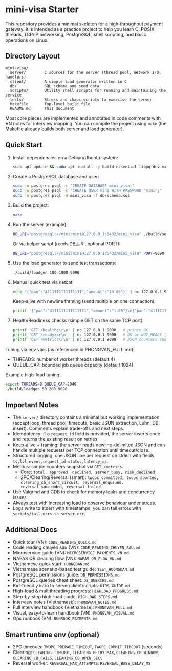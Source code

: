 # mini-visa Starter

This repository provides a minimal skeleton for a high‑throughput payment gateway. It is intended as a practice project to help you learn C, POSIX threads, TCP/IP networking, PostgreSQL, shell scripting, and basic operations on Linux.

## Directory Layout

```
mini-visa/
  server/        C sources for the server (thread pool, network I/O, handlers)
  client/        A simple load generator written in C
  db/            SQL schema and seed data
  scripts/       Utility shell scripts for running and maintaining the service
  tests/         Stress and chaos scripts to exercise the server
  Makefile       Top‑level build file
  README.md      This document
```

Most core pieces are implemented and annotated in code comments with VN notes for interview mapping. You can compile the project using `make` (the Makefile already builds both server and load generator).

## Quick Start

1. Install dependencies on a Debian/Ubuntu system:
   ```bash
   sudo apt update && sudo apt install -y build-essential libpq-dev valgrind
   ```
2. Create a PostgreSQL database and user:
   ```bash
   sudo -u postgres psql -c "CREATE DATABASE mini_visa;"
   sudo -u postgres psql -c "CREATE USER mini WITH PASSWORD 'mini';"
   sudo -u postgres psql -d mini_visa -f db/schema.sql
   ```
3. Build the project:
   ```bash
   make
   ```
4. Run the server (example):
   ```bash
   DB_URI="postgresql://mini:mini@127.0.0.1:5432/mini_visa" ./build/server
   ```
   Or via helper script (reads DB_URI, optional PORT):
   ```bash
   DB_URI="postgresql://mini:mini@127.0.0.1:5432/mini_visa" PORT=9090 ./scripts/run.sh 2>server.err & echo $! > server.pid
   ```
5. Use the load generator to send test transactions:
   ```bash
   ./build/loadgen 100 1000 9090
   ```
6. Manual quick test via netcat:
   ```bash
   echo '{"pan":"4111111111111111","amount":"10.00"}' | nc 127.0.0.1 9090
   ```
   Keep-alive with newline framing (send multiple on one connection):
   ```bash
   printf '{"pan":"4111111111111111","amount":"1.00"}\n{"pan":"4111111111111111","amount":"2.00"}\n' | nc 127.0.0.1 9090
   ```
7. Health/Readiness checks (simple GET on the same TCP port):
   ```bash
   printf 'GET /healthz\r\n' | nc 127.0.0.1 9090   # prints OK
   printf 'GET /readyz\r\n'  | nc 127.0.0.1 9090   # OK or NOT_READY (DB)
   printf 'GET /metrics\r\n' | nc 127.0.0.1 9090   # JSON counters snapshot
   ```

Tuning via env vars (as referenced in PHONGVAN_FULL.md):
- THREADS: number of worker threads (default 4)
- QUEUE_CAP: bounded job queue capacity (default 1024)

Example high-load tuning:
```bash
export THREADS=8 QUEUE_CAP=2048
./build/loadgen 50 200 9090
```

## Important Notes

* The `server/` directory contains a minimal but working implementation (accept loop, thread pool, timeouts, basic JSON extraction, Luhn, DB insert). Comments explain trade-offs and next steps.
* Idempotency: if a `request_id` field is provided, the server inserts once and returns the existing result on retries.
* Keep-alive + framing: the server reads newline-delimited JSON and can handle multiple requests per TCP connection until timeout/close.
* Structured logging: one JSON line per request on stderr with fields `ts,lvl,event,request_id,status,latency_us`.
* Metrics: simple counters snapshot via `GET /metrics`.
  - Core: `total, approved, declined, server_busy, risk_declined`
  - 2PC/Clearing/Reversal (smart): `twopc_committed, twopc_aborted, clearing_cb_short_circuit, reversal_enqueued, reversal_succeeded, reversal_failed`
* Use Valgrind and GDB to check for memory leaks and concurrency issues.
* Always test with increasing load to observe behaviour under stress.
* Logs write to stderr with timestamps; you can tail errors with `scripts/tail-errs.sh server.err`.

## Additional Docs

- Quick tour (VN): `CODE_READING_QUICK.md`
- Code reading chuyên sâu (VN): `CODE_READING_CHUYEN_SAU.md`
- Microservice guide (VN): `MICROSERVICE_PAYMENTS_VN.md`
- NAPAS QR clearing flow (VN): `NAPAS_QR_FLOW_VN.md`
- Vietnamese quick start: `HUONGDAN.md`
- Vietnamese scenario-based test guide: `TEST_HUONGDAN.md`
- PostgreSQL permissions guide: `DB_PERMISSIONS.md`
- PostgreSQL queries cheat sheet: `DB_QUERIES.md`
- Kid-friendly intro to server/client/scripts: `KIDS_GUIDE.md`
- High-load & multithreading progress: `HIGHLOAD_PROGRESS.md`
- Step-by-step high-load guide: `HIGHLOAD_STEPS.md`
- Interview notes (Vietnamese): `PHONGVAN_NOTES.md`
- Full interview handbook (Vietnamese): `PHONGVAN_FULL.md`
 - Visual, easy-to-learn handbook (VN): `PHONGVAN_VISUAL.md`
 - Ops runbook (VN): `RUNBOOK_PAYMENTS.md`

## Smart runtime env (optional)
- 2PC timeouts: `TWOPC_PREPARE_TIMEOUT`, `TWOPC_COMMIT_TIMEOUT` (seconds)
- Clearing: `CLEARING_TIMEOUT`, `CLEARING_RETRY_MAX`, `CLEARING_CB_WINDOW`, `CLEARING_CB_FAILS`, `CLEARING_CB_OPEN_SECS`
- Reversal worker: `REVERSAL_MAX_ATTEMPTS`, `REVERSAL_BASE_DELAY_MS`
